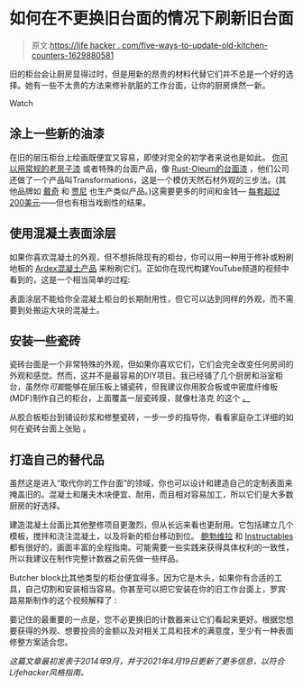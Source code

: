 # 如何在不更换旧台面的情况下刷新旧台面

> 原文:[https://life hacker . com/five-ways-to-update-old-kitchen-counters-1629880581](https://lifehacker.com/five-ways-to-update-old-kitchen-counters-1629880581)

旧的柜台会让厨房显得过时，但是用新的昂贵的材料代替它们并不总是一个好的选择。她有一些不太贵的方法来修补肮脏的工作台面，让你的厨房焕然一新。

Watch

## 涂上一些新的油漆

在旧的层压柜台上绘画既便宜又容易，即使对完全的初学者来说也是如此。 [你可以用常规的老房子漆](http://other%20brands%20like%20daich%20and%20giani%20make%20similar%20products/) 或者特殊的台面产品，像 [Rust-Oleum的台面漆](http://www.rustoleum.com/product-catalog/consumer-brands/specialty/countertop-paint/) ，他们公司还做了一个产品叫Transformations，这是一个模仿天然石材外观的三步法。(其他品牌如 [戴奇](https://www.homedepot.com/p/DAICH-SpreadStone-Mineral-Select-1-qt-Natural-White-Countertop-Refinishing-Kit-DCT-MNS-NW/206349265) 和 [贾尼](https://www.homedepot.com/p/Giani-Marble-Countertop-Paint-Kit-FG-MB-WHTEP-KIT/312713011) 也生产类似产品。)这需要更多的时间和金钱— [每套超过200美元](https://www.homedepot.com/p/Rust-Oleum-Transformations-48-oz-Charcoal-Small-Countertop-Kit-258512/202885350)——但也有相当戏剧性的结果。

## **使用混凝土表面涂层**

如果你喜欢混凝土的外观，但不想拆除现有的柜台，你可以用一种用于修补或粉刷地板的 [Ardex混凝土产品](http://www.tools4flooring.com/ardex-feather-finish-gray-10-lb-bag.html?gclid=CMmYv67po7wCFZNj7AodhBIAiw#.VAD8eLGhrsl) 来粉刷它们。正如你在现代构建YouTube频道的视频中看到的，这是一个相当简单的过程:

表面涂层不能给你全混凝土柜台的长期耐用性，但它可以达到同样的外观，而不需要到处搬运大块的混凝土。

## **安装一些瓷砖**

瓷砖台面是一个非常特殊的外观，但如果你喜欢它们，它们会完全改变任何房间的外观和感觉。然而，这并不是最容易的DIY项目。我已经铺了几个厨房和浴室柜台，虽然你*可能*能够在层压板上铺瓷砖，但我建议你用胶合板或中密度纤维板(MDF)制作自己的柜台，上面覆盖一层瓷砖膜，就像杜洛克 的这个 [。](http://www.usg.com/content/usgcom/en/products-solutions/products/tile-flooring-installation/membranes/durlocktilemembrane.html)

从胶合板柜台到铺设砂浆和修整瓷砖，一步一步的指导你，看看家庭杂工详细的如何在瓷砖台面上张贴 。

## **打造自己的替代品**

虽然这是进入“取代你的工作台面”的领域，你也可以设计和建造自己的定制表面来掩盖旧的。混凝土和屠夫木块便宜、耐用，而且相对容易加工，所以它们是大多数厨房的好选择。

建造混凝土台面比其他整修项目更激烈，但从长远来看也更耐用。它包括建立几个模板，搅拌和浇注混凝土，以及将新的柜台移动到位。 [鲍勃维拉](https://www.bobvila.com/articles/how-to-make-diy-concrete-countertops/) 和 [Instructables](https://www.instructables.com/Basic-Concrete-Countertop/) 都有很好的，画面丰富的全程指南。可能需要一些实践来获得具体权利的一致性，所以我建议在制作完整计数器之前先做一些样品。

Butcher block比其他类型的柜台便宜得多。因为它是木头，如果你有合适的工具，自己切割和安装相当容易。你甚至可以把它安装在你的旧工作台面上，罗宾·路易斯制作的这个视频解释了 :

要记住的最重要的一点是，您不必更换旧的计数器来让它们看起来更好。根据您想要获得的外观、想要投资的金额以及对相关工具和技术的满意度，至少有一种表面修整方案适合您。

*这篇文章最初发表于2014年9月，并于2021年4月19日更新了更多信息，以符合Lifehacker风格指南。*